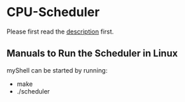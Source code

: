 # CPU-Scheduler
Please first read the [description](https://github.com/enfurars/CPU-Scheduler/blob/main/Project-Description.pdf) first.

## Manuals to Run the Scheduler in Linux
myShell can be started by running:
- make
- ./scheduler
